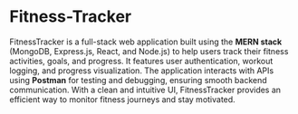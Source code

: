 # Fitness-Tracker


FitnessTracker is a full-stack web application built using the **MERN stack** (MongoDB, Express.js, React, and Node.js) to help users track their fitness activities, goals, and progress. It features user authentication, workout logging, and progress visualization. The application interacts with APIs using **Postman** for testing and debugging, ensuring smooth backend communication. With a clean and intuitive UI, FitnessTracker provides an efficient way to monitor fitness journeys and stay motivated.  

